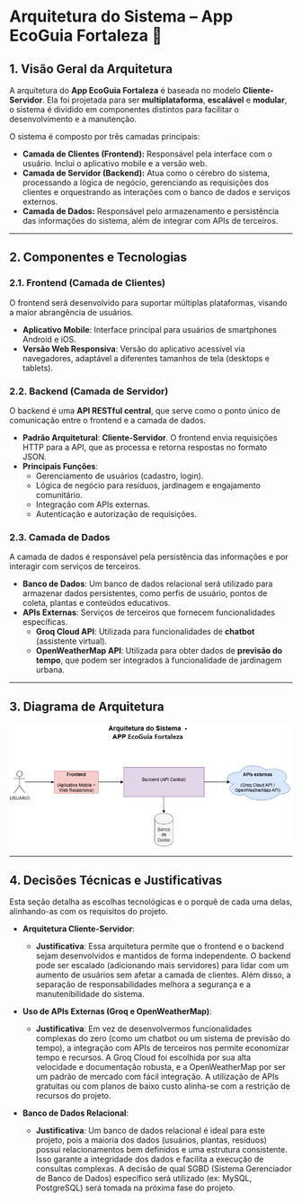 # Arquitetura do Sistema – App EcoGuia Fortaleza 🌱

## 1\. Visão Geral da Arquitetura

A arquitetura do **App EcoGuia Fortaleza** é baseada no modelo **Cliente-Servidor**. Ela foi projetada para ser **multiplataforma**, **escalável** e **modular**,  o sistema é dividido em componentes distintos para facilitar o desenvolvimento e a manutenção.

O sistema é composto por três camadas principais:

  * **Camada de Clientes (Frontend):** Responsável pela interface com o usuário. Inclui o aplicativo mobile e a versão web.
  * **Camada de Servidor (Backend):** Atua como o cérebro do sistema, processando a lógica de negócio, gerenciando as requisições dos clientes e orquestrando as interações com o banco de dados e serviços externos.
  * **Camada de Dados:** Responsável pelo armazenamento e persistência das informações do sistema, além de integrar com APIs de terceiros.

-----

## 2\. Componentes e Tecnologias

### **2.1. Frontend (Camada de Clientes)**

O frontend será desenvolvido para suportar múltiplas plataformas, visando a maior abrangência de usuários.

  * **Aplicativo Mobile**: Interface principal para usuários de smartphones Android e iOS.
  * **Versão Web Responsiva**: Versão do aplicativo acessível via navegadores, adaptável a diferentes tamanhos de tela (desktops e tablets).

### **2.2. Backend (Camada de Servidor)**

O backend é uma **API RESTful central**, que serve como o ponto único de comunicação entre o frontend e a camada de dados.

  * **Padrão Arquitetural**: **Cliente-Servidor**. O frontend envia requisições HTTP para a API, que as processa e retorna respostas no formato JSON.
  * **Principais Funções**:
      * Gerenciamento de usuários (cadastro, login).
      * Lógica de negócio para resíduos, jardinagem e engajamento comunitário.
      * Integração com APIs externas.
      * Autenticação e autorização de requisições.

### **2.3. Camada de Dados**

A camada de dados é responsável pela persistência das informações e por interagir com serviços de terceiros.

  * **Banco de Dados**: Um banco de dados relacional será utilizado para armazenar dados persistentes, como perfis de usuário, pontos de coleta, plantas e conteúdos educativos.
  * **APIs Externas**: Serviços de terceiros que fornecem funcionalidades específicas.
      * **Groq Cloud API**: Utilizada para funcionalidades de **chatbot** (assistente virtual).
      * **OpenWeatherMap API**: Utilizada para obter dados de **previsão do tempo**, que podem ser integrados à funcionalidade de jardinagem urbana.

-----

## 3\. Diagrama de Arquitetura

![Diagrama de Arquitetura](arquitetura.png)

-----

## 4\. Decisões Técnicas e Justificativas

Esta seção detalha as escolhas tecnológicas e o porquê de cada uma delas, alinhando-as com os requisitos do projeto.

  * **Arquitetura Cliente-Servidor**:

      * **Justificativa**: Essa arquitetura permite que o frontend e o backend sejam desenvolvidos e mantidos de forma independente. O backend pode ser escalado (adicionando mais servidores) para lidar com um aumento de usuários sem afetar a camada de clientes. Além disso, a separação de responsabilidades melhora a segurança e a manutenibilidade do sistema.

  * **Uso de APIs Externas (Groq e OpenWeatherMap)**:

      * **Justificativa**: Em vez de desenvolvermos funcionalidades complexas do zero (como um chatbot ou um sistema de previsão do tempo), a integração com APIs de terceiros nos permite economizar tempo e recursos. A Groq Cloud foi escolhida por sua alta velocidade e documentação robusta, e a OpenWeatherMap por ser um padrão de mercado com fácil integração. A utilização de APIs gratuitas ou com planos de baixo custo alinha-se com a restrição de recursos do projeto.

  * **Banco de Dados Relacional**:

      * **Justificativa**: Um banco de dados relacional é ideal para este projeto, pois a maioria dos dados (usuários, plantas, resíduos) possui relacionamentos bem definidos e uma estrutura consistente. Isso garante a integridade dos dados e facilita a execução de consultas complexas. A decisão de qual SGBD (Sistema Gerenciador de Banco de Dados) específico será utilizado (ex: MySQL, PostgreSQL) será tomada na próxima fase do projeto.
